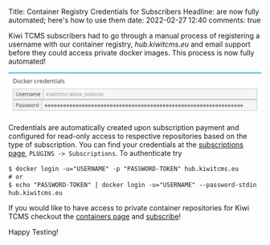 Title: Container Registry Credentials for Subscribers
Headline: are now fully automated; here's how to use them
date: 2022-02-27 12:40
comments: true

Kiwi TCMS subscribers had to go through a manual process of registering
a username with our container registry, *hub.kiwitcms.eu* and email support
before they could access private docker images. This process is now fully
automated!

!["private credentials card"](/images/private_docker_credentials.png "private credentials card")

Credentials are automatically created upon subscription payment and configured for
read-only access to respective repositories based on the type of subscription.
You can find your credentials at the
[subscriptions page](https://public.tenant.kiwitcms.org/github/marketplace/plans/),
`PLUGINS -> Subscriptions`. To authenticate try

    $ docker login -u="USERNAME" -p "PASSWORD-TOKEN" hub.kiwitcms.eu
    # or
    $ echo "PASSWORD-TOKEN" | docker login -u="USERNAME" --password-stdin hub.kiwitcms.eu


If you would like to have access to private container repositories for Kiwi TCMS
checkout the [containers page]({filename}pages/containers.markdown) and
[subscribe](/#subscriptions)!


Happy Testing!
